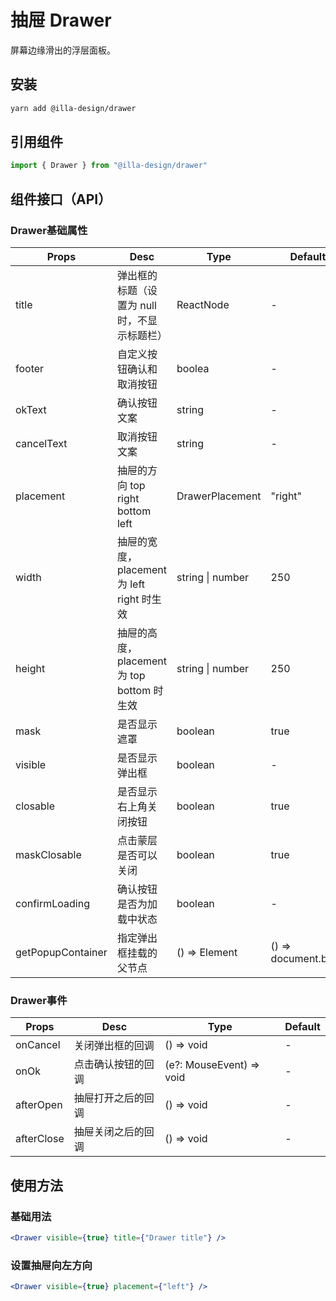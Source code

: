 # 抽屉 Drawer

屏幕边缘滑出的浮层面板。

## 安装

```bash
yarn add @illa-design/drawer
```

## 引用组件

```jsx
import { Drawer } from "@illa-design/drawer"
```

## 组件接口（API）

### Drawer基础属性

| Props             | Desc                                         | Type             | Default             |
| ----------------- | -------------------------------------------- | ---------------- | ------------------- |
| title             | 弹出框的标题（设置为 null 时，不显示标题栏） | ReactNode        | -                   |
| footer            | 自定义按钮确认和取消按钮                     | boolea           | -                   |
| okText            | 确认按钮文案                                 | string           | -                   |
| cancelText        | 取消按钮文案                                 | string           | -                   |
| placement         | 抽屉的方向 top right bottom left             | DrawerPlacement  | "right"             |
| width             | 抽屉的宽度，placement为 left right 时生效    | string \| number | 250                 |
| height            | 抽屉的高度，placement为 top bottom 时生效    | string \| number | 250                 |
| mask              | 是否显示遮罩                                 | boolean          | true                |
| visible           | 是否显示弹出框                               | boolean          | -                   |
| closable          | 是否显示右上角关闭按钮                       | boolean          | true                |
| maskClosable      | 点击蒙层是否可以关闭                         | boolean          | true                |
| confirmLoading    | 确认按钮是否为加载中状态                     | boolean          | -                   |
| getPopupContainer | 指定弹出框挂载的父节点                       | () => Element    | () => document.body |

### Drawer事件

| Props      | Desc               | Type                      | Default |
| ---------- | ------------------ | ------------------------- | ------- |
| onCancel   | 关闭弹出框的回调   | () => void                | -       |
| onOk       | 点击确认按钮的回调 | (e?: MouseEvent) =>  void | -       |
| afterOpen  | 抽屉打开之后的回调 | () => void                | -       |
| afterClose | 抽屉关闭之后的回调 | () => void                | -       |

## 使用方法

### 基础用法

```jsx
<Drawer visible={true} title={"Drawer title"} />
```

### 设置抽屉向左方向

```jsx
<Drawer visible={true} placement={"left"} />
```
